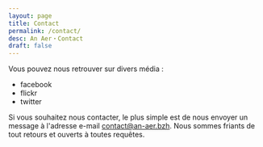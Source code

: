 ```yaml
---
layout: page
title: Contact
permalink: /contact/
desc: An Aer・Contact
draft: false
---
```


Vous pouvez nous retrouver sur divers média :

- facebook
- flickr
- twitter

Si vous souhaitez nous contacter, le plus simple est de nous envoyer
un message à l'adresse e-mail <contact@an-aer.bzh>. Nous sommes
friants de tout retours et ouverts à toutes requêtes.
